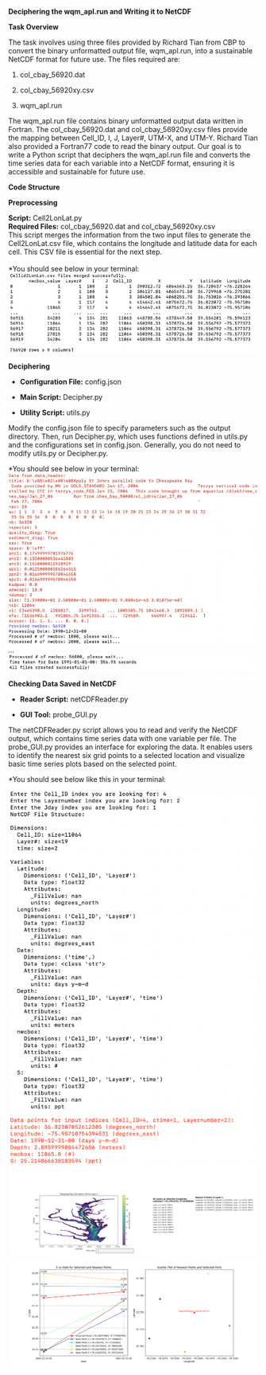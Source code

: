 **Deciphering the wqm_apl.run and Writing it to NetCDF**

**Task Overview**

The task involves using three files provided by Richard Tian from CBP to
convert the binary unformatted output file, wqm_apl.run, into a
sustainable NetCDF format for future use. The files required are:

1.  col_cbay_56920.dat

2.  col_cbay_56920xy.csv

3.  wqm_apl.run

The wqm_apl.run file contains binary unformatted output data written in
Fortran. The col_cbay_56920.dat and col_cbay_56920xy.csv files provide
the mapping between Cell_ID, I, J, Layer#, UTM-X, and UTM-Y. Richard
Tian also provided a Fortran77 code to read the binary output. Our goal
is to write a Python script that deciphers the wqm_apl.run file and
converts the time series data for each variable into a NetCDF format,
ensuring it is accessible and sustainable for future use.

**Code Structure**

**Preprocessing**

**Script:** Cell2LonLat.py\
**Required Files:** col_cbay_56920.dat and col_cbay_56920xy.csv\
This script merges the information from the two input files to generate
the Cell2LonLat.csv file, which contains the longitude and latitude data
for each cell. This CSV file is essential for the next step.\
\
*You should see below in your terminal:
![alt_text](Images/Picture1.png)



**Deciphering**

-   **Configuration File:** config.json

-   **Main Script:** Decipher.py

-   **Utility Script:** utils.py

Modify the config.json file to specify parameters such as the output
directory. Then, run Decipher.py, which uses functions defined in
utils.py and the configurations set in config.json. Generally, you do
not need to modify utils.py or Decipher.py.

*You should see below in your terminal:
![alt_text](Images/Picture2.png)
*...*
![alt_text](Images/Picture3.png)


**Checking Data Saved in NetCDF**

-   **Reader Script:** netCDFReader.py

-   **GUI Tool:** probe_GUI.py

The netCDFReader.py script allows you to read and verify the NetCDF
output, which contains time series data with one variable per file. The
probe_GUI.py provides an interface for exploring the data. It enables
users to identify the nearest six grid points to a selected location and
visualize basic time series plots based on the selected point.

*You should see below like this in your terminal:

![alt_text](Images/Picture4.png)
![alt_text](Images/Picture5.png)
![alt_text](Images/Picture6.png)
